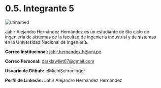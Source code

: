 # 0.5. Integrante 5
![unnamed](https://github.com/user-attachments/assets/f1a97395-ffa3-41b0-8134-bc6f655dfdcf)

Jahir Alejandro Hernández Hernández es un estudiante de 6to ciclo de ingeniería de sistemas de la facultad de ingeniería industrial y de sistemas en la Universidad Nacional de Ingeniería.

**Correo Institucional:** jahir.hernandez.h@uni.pe

**Correo Personal:** darklawliet07@gmail.com

**Usuario de Github:** elMichiSchrodinger

**Perfil de Linkedin:** Jahir Alejandro Hernández Hernández
